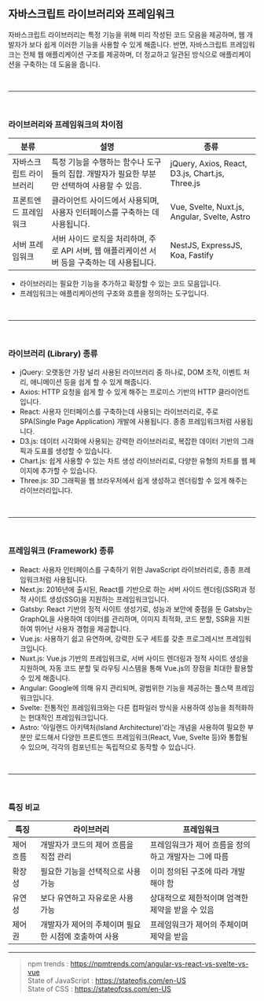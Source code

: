 ## 자바스크립트 라이브러리와 프레임워크

자바스크립트 라이브러리는 특정 기능을 위해 미리 작성된 코드 모음을 제공하며, 웹 개발자가 보다 쉽게 이러한 기능을 사용할 수 있게 해줍니다. 반면, 자바스크립트 프레임워크는 전체 웹 애플리케이션 구조를 제공하며, 더 정교하고 일관된 방식으로 애플리케이션을 구축하는 데 도움을 줍니다.

<br/>

***

<br/>

### 라이브러리와 프레임워크의 차이점

| 분류 | 설명 | 종류 |
|------|------|------|
| 자바스크립트 라이브러리 | 특정 기능을 수행하는 함수나 도구들의 집합. 개발자가 필요한 부분만 선택하여 사용할 수 있음. | jQuery, Axios, React, D3.js, Chart.js, Three.js |
| 프론트엔드 프레임워크 | 클라이언트 사이드에서 사용되며, 사용자 인터페이스를 구축하는 데 사용됩니다. | Vue, Svelte, Nuxt.js, Angular, Svelte, Astro |
| 서버 프레임워크 | 서버 사이드 로직을 처리하며, 주로 API 서버, 웹 애플리케이션 서버 등을 구축하는 데 사용됩니다. | NestJS, ExpressJS, Koa, Fastify |

- 라이브러리는 필요한 기능을 추가하고 확장할 수 있는 코드 모음입니다.
- 프레임워크는 애플리케이션의 구조와 흐름을 정의하는 도구입니다.

<br/>

***

<br/>

### 라이브러리 (Library) 종류
- jQuery: 오랫동안 가장 널리 사용된 라이브러리 중 하나로, DOM 조작, 이벤트 처리, 애니메이션 등을 쉽게 할 수 있게 해줍니다.
- Axios: HTTP 요청을 쉽게 할 수 있게 해주는 프로미스 기반의 HTTP 클라이언트입니다.
- React: 사용자 인터페이스를 구축하는데 사용되는 라이브러리로, 주로 SPA(Single Page Application) 개발에 사용됩니다. 종종 프레임워크처럼 사용됩니다.
- D3.js: 데이터 시각화에 사용되는 강력한 라이브러리로, 복잡한 데이터 기반의 그래픽과 도표를 생성할 수 있습니다.
- Chart.js: 쉽게 사용할 수 있는 차트 생성 라이브러리로, 다양한 유형의 차트를 웹 페이지에 추가할 수 있습니다.
- Three.js: 3D 그래픽을 웹 브라우저에서 쉽게 생성하고 렌더링할 수 있게 해주는 라이브러리입니다.

<br/>

***

<br/>

### 프레임워크 (Framework) 종류
- React: 사용자 인터페이스를 구축하기 위한 JavaScript 라이브러리로, 종종 프레임워크처럼 사용됩니다.
- Next.js: 2016년에 출시된, React를 기반으로 하는 서버 사이드 렌더링(SSR)과 정적 사이트 생성(SSG)을 지원하는 프레임워크입니다.
- Gatsby: React 기반의 정적 사이트 생성기로, 성능과 보안에 중점을 둔 Gatsby는 GraphQL을 사용하여 데이터를 관리하며, 이미지 최적화, 코드 분할, SSR을 지원하여 뛰어난 사용자 경험을 제공합니다.
- Vue.js: 사용하기 쉽고 유연하며, 강력한 도구 세트를 갖춘 프로그레시브 프레임워크입니다.
- Nuxt.js: Vue.js 기반의 프레임워크로, 서버 사이드 렌더링과 정적 사이트 생성을 지원하며, 자동 코드 분할 및 라우팅 시스템을 통해 Vue.js의 장점을 최대한 활용할 수 있게 해줍니다.
- Angular: Google에 의해 유지 관리되며, 광범위한 기능을 제공하는 풀스택 프레임워크입니다.
- Svelte: 전통적인 프레임워크와는 다른 컴파일러 방식을 사용하여 성능을 최적화하는 현대적인 프레임워크입니다.
- Astro: '아일랜드 아키텍처(Island Architecture)'라는 개념을 사용하여 필요한 부분만 로드해서 다양한 프론트엔드 프레임워크(React, Vue, Svelte 등)와 통합될 수 있으며, 각각의 컴포넌트는 독립적으로 동작할 수 있습니다.

<br/>

***

<br/>

### 특징 비교

| 특징 | 라이브러리 | 프레임워크 |
|-----|---------|---------|
| 제어 흐름 | 개발자가 코드의 제어 흐름을 직접 관리 | 프레임워크가 제어 흐름을 정의하고 개발자는 그에 따름 |
| 확장성   | 필요한 기능을 선택적으로 사용 가능    | 이미 정의된 구조에 따라 개발해야 함 |
| 유연성   | 보다 유연하고 자유로운 사용 가능     | 상대적으로 제한적이며 엄격한 제약을 받을 수 있음 |
| 제어권   | 개발자가 제어의 주체이며 필요한 시점에 호출하여 사용 | 프레임워크가 제어의 주체이며 제약을 받음 |

***

> npm trends : https://npmtrends.com/angular-vs-react-vs-svelte-vs-vue  
State of JavaScript : https://stateofjs.com/en-US  
State of CSS : https://stateofcss.com/en-US  
